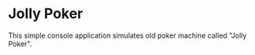 Jolly Poker
=================

This simple console application simulates old poker machine called "Jolly Poker".